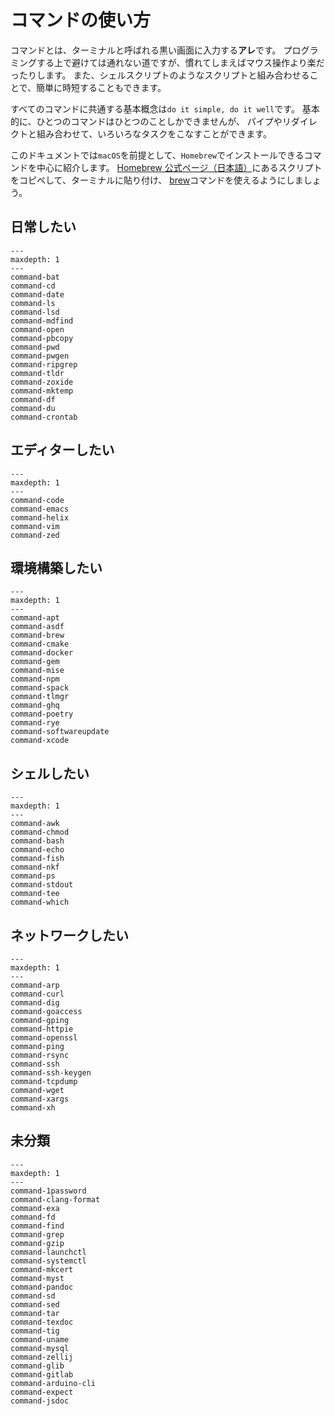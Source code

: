 # コマンドの使い方

コマンドとは、ターミナルと呼ばれる黒い画面に入力する**アレ**です。
プログラミングする上で避けては通れない道ですが、慣れてしまえばマウス操作より楽だったりします。
また、シェルスクリプトのようなスクリプトと組み合わせることで、簡単に時短することもできます。

すべてのコマンドに共通する基本概念は``do it simple, do it well``です。
基本的に、ひとつのコマンドはひとつのことしかできませんが、
パイプやリダイレクトと組み合わせて、いろいろなタスクをこなすことができます。

このドキュメントでは``macOS``を前提として、``Homebrew``でインストールできるコマンドを中心に紹介します。
[Homebrew 公式ページ（日本語）](https://brew.sh/ja)にあるスクリプトをコピペして、ターミナルに貼り付け、
[brew](./command-brew.md)コマンドを使えるようにしましょう。

## 日常したい

```{toctree}
---
maxdepth: 1
---
command-bat
command-cd
command-date
command-ls
command-lsd
command-mdfind
command-open
command-pbcopy
command-pwd
command-pwgen
command-ripgrep
command-tldr
command-zoxide
command-mktemp
command-df
command-du
command-crontab
```

## エディターしたい

```{toctree}
---
maxdepth: 1
---
command-code
command-emacs
command-helix
command-vim
command-zed
```

## 環境構築したい

```{toctree}
---
maxdepth: 1
---
command-apt
command-asdf
command-brew
command-cmake
command-docker
command-gem
command-mise
command-npm
command-spack
command-tlmgr
command-ghq
command-poetry
command-rye
command-softwareupdate
command-xcode
```

## シェルしたい

```{toctree}
---
maxdepth: 1
---
command-awk
command-chmod
command-bash
command-echo
command-fish
command-nkf
command-ps
command-stdout
command-tee
command-which
```

## ネットワークしたい

```{toctree}
---
maxdepth: 1
---
command-arp
command-curl
command-dig
command-goaccess
command-gping
command-httpie
command-openssl
command-ping
command-rsync
command-ssh
command-ssh-keygen
command-tcpdump
command-wget
command-xargs
command-xh
```

## 未分類

```{toctree}
---
maxdepth: 1
---
command-1password
command-clang-format
command-exa
command-fd
command-find
command-grep
command-gzip
command-launchctl
command-systemctl
command-mkcert
command-myst
command-pandoc
command-sd
command-sed
command-tar
command-texdoc
command-tig
command-uname
command-mysql
command-zellij
command-glib
command-gitlab
command-arduino-cli
command-expect
command-jsdoc
```
